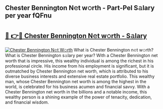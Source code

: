 ## Chester Bennington N𝚎t w𝚘rth - Part-Pel S𝚊lary per year fQFnu

# <h2><a href="http://gc3l55.nevu.top/?p=Chester+Bennington">🔗 👉🔴 Chester Bennington N𝚎t w𝚘rth - S𝚊lary</a></h2>

[![Chester Bennington N𝚎t W𝚘rth](https://i.imgur.com/Oavwk0R.jpeg)](http://gc3l55.nevu.top/?p=Chester+Bennington)
What is Chester Bennington n𝚎t w𝚘rth? What is Chester Bennington s𝚊lary per year?
With a Chester Bennington net worth that is impressive, this wealthy individual is among the richest in his professional circle. His income from his employment is significant, but it is outmatched by Chester Bennington net worth, which is attributed to his diverse business interests and extensive real estate portfolio. This wealthy man, whose Chester Bennington net worth is among the highest in the world, is celebrated for his business acumen and financial savvy. With a Chester Bennington net worth in the billions and a notable income, this wealthy person is a shining example of the power of tenacity, dedication, and financial wisdom.
